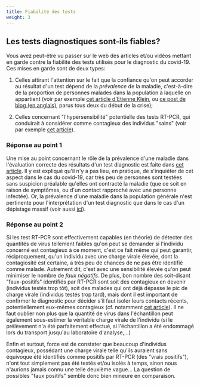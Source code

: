 ```yaml
---
title: Fiabilité des tests
weight: 3
---
```



## **Les tests diagnostiques sont-ils fiables?**
  
  Vous avez peut-être vu passer sur le web des articles et/ou vidéos mettant en garde contre la fiabilité des tests utilisés pour le diagnostic du covid-19. Ces mises en garde sont de deux types:
  
 1. Celles attirant l'attention sur le fait que la confiance qu'on peut accorder au résultat d'un test dépend de la _prévalence_ de la maladie, c'est-à-dire de la proportion de personnes malades dans la population à laquelle on appartient (voir par exemple [cet article d'Etienne Klein](https://tracts.gallimard.fr/fr/products/tracts-de-crise-n-25-je-ne-suis-pas-medecin-mais), ou  [ce post de blog (en anglais)](https://medium.com/@niryungster/where-you-live-affects-what-your-covid-19-test-means-a9cd798fcd10), parus tous deux du début de la crise);
 
 2. Celles concernant "l'hypersensibilité" potentielle des tests RT-PCR, qui conduirait à considérer comme contagieux des individus "sains" (voir par exemple [cet article](https://www.lemonde.fr/les-decodeurs/article/2020/09/09/covid-19-l-hypersensibilite-des-tests-pcr-entre-intox-et-vrai-debat_6051528_4355770.html)).
 

### **Réponse au point 1**

Une mise au point concernant le rôle de la prévalence d'une maladie dans l'évaluation correcte des résultats d'un test diagnostic est faite dans [cet article](../../diagtest.pdf). Il y est expliqué qu'il n'y a pas lieu, en pratique, de s'inquiéter de cet aspect dans le cas du covid-19, car très peu de personnes sont testées sans suspicion préalable qu'elles ont contracté la maladie (que ce soit en raison de symptômes, ou d'un contact rapproché avec une personne infectée). Or, la prévalence d'une maladie dans la population générale n'est pertinente pour l'interprétation d'un test diagnostic que dans le cas d'un dépistage massif (voir aussi [ici](https://www.zeterinaires.fr/nofakemed/2020/04/29/tests-diagnostiques-comment-pas-fiables/)).
 

### **Réponse au point 2** 

Si les test RT-PCR sont effectivement capables (en théorie) de détecter des quantités de virus tellement faibles qu'on peut se demander si l'individu concerné est contagieux à ce moment, c'est ce fait même qui peut garantir, réciproquement, qu'un individu avec une charge virale élevée, dont la contagiosité est certaine, a très peu de chances de ne pas être identifié comme malade. Autrement dit, c'est avec une sensibilité élevée qu'on peut minimiser le nombre de _faux négatifs_. 
De plus, bon nombre des soit-disant "faux-positifs" identifiés par RT-PCR sont soit des contagieux en devenir (individus testés trop tôt), soit des malades qui ont déjà dépasse le pic de charge virale (individus testés trop tard), mais dont il est important de confirmer le diagnostic pour décider s'il faut isoler leurs contacts récents, potentiellement eux-mêmes contagieux (cf. notamment [cet article](https://www.facebook.com/notes/covid19-fédération/comment-fonctionnent-les-tests-qpcr-quel-effet-le-nombre-de-cycles-a-t-il-sur-ce/350480706041316/)). Il ne faut oublier non plus que la quantité de virus dans l'échantillon peut également sous-estimer la véritable charge virale de l'individu (si le prélèvement n'a été parfaitement effectué, si l'échantillon a été endommagé lors du transport jusqu'au laboratoire d'analyse,...)
 
Enfin et surtout, force est de constater que beaucoup d'individus contagieux, possédant une charge virale telle qu'ils auraient sans équivoque été identifiés comme positifs par RT-PCR (des "vrais positifs"),
n'ont tout simplement pas été testés et/ou isolés à temps, sinon nous n'aurions jamais connu une telle deuxième vague...
La question de possibles "faux positifs" semble donc bien mineure en comparaison.